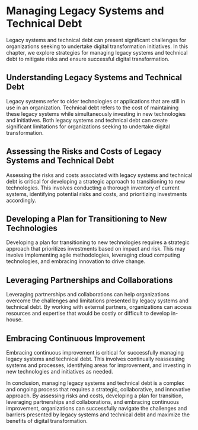 Managing Legacy Systems and Technical Debt
=========================================================================================

Legacy systems and technical debt can present significant challenges for organizations seeking to undertake digital transformation initiatives. In this chapter, we explore strategies for managing legacy systems and technical debt to mitigate risks and ensure successful digital transformation.

Understanding Legacy Systems and Technical Debt
-----------------------------------------------

Legacy systems refer to older technologies or applications that are still in use in an organization. Technical debt refers to the cost of maintaining these legacy systems while simultaneously investing in new technologies and initiatives. Both legacy systems and technical debt can create significant limitations for organizations seeking to undertake digital transformation.

Assessing the Risks and Costs of Legacy Systems and Technical Debt
------------------------------------------------------------------

Assessing the risks and costs associated with legacy systems and technical debt is critical for developing a strategic approach to transitioning to new technologies. This involves conducting a thorough inventory of current systems, identifying potential risks and costs, and prioritizing investments accordingly.

Developing a Plan for Transitioning to New Technologies
-------------------------------------------------------

Developing a plan for transitioning to new technologies requires a strategic approach that prioritizes investments based on impact and risk. This may involve implementing agile methodologies, leveraging cloud computing technologies, and embracing innovation to drive change.

Leveraging Partnerships and Collaborations
------------------------------------------

Leveraging partnerships and collaborations can help organizations overcome the challenges and limitations presented by legacy systems and technical debt. By working with external partners, organizations can access resources and expertise that would be costly or difficult to develop in-house.

Embracing Continuous Improvement
--------------------------------

Embracing continuous improvement is critical for successfully managing legacy systems and technical debt. This involves continually reassessing systems and processes, identifying areas for improvement, and investing in new technologies and initiatives as needed.

In conclusion, managing legacy systems and technical debt is a complex and ongoing process that requires a strategic, collaborative, and innovative approach. By assessing risks and costs, developing a plan for transition, leveraging partnerships and collaborations, and embracing continuous improvement, organizations can successfully navigate the challenges and barriers presented by legacy systems and technical debt and maximize the benefits of digital transformation.
